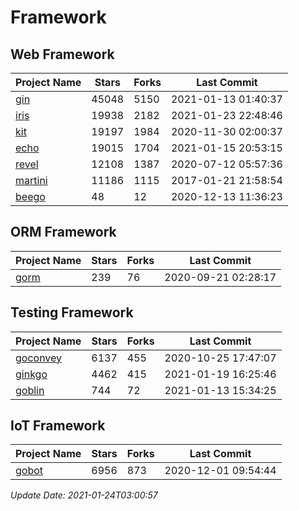 # Framework

## Web Framework
| Project Name | Stars | Forks | Last Commit |
| ------------ | ----- | ----- | ----------- |
| [gin](https://github.com/gin-gonic/gin) | 45048 | 5150 | 2021-01-13 01:40:37 |
| [iris](https://github.com/kataras/iris) | 19938 | 2182 | 2021-01-23 22:48:46 |
| [kit](https://github.com/go-kit/kit) | 19197 | 1984 | 2020-11-30 02:00:37 |
| [echo](https://github.com/labstack/echo) | 19015 | 1704 | 2021-01-15 20:53:15 |
| [revel](https://github.com/revel/revel) | 12108 | 1387 | 2020-07-12 05:57:36 |
| [martini](https://github.com/go-martini/martini) | 11186 | 1115 | 2017-01-21 21:58:54 |
| [beego](https://github.com/astaxie/beego) | 48 | 12 | 2020-12-13 11:36:23 |

## ORM Framework
| Project Name | Stars | Forks | Last Commit |
| ------------ | ----- | ----- | ----------- |
| [gorm](https://github.com/jinzhu/gorm) | 239 | 76 | 2020-09-21 02:28:17 |

## Testing Framework
| Project Name | Stars | Forks | Last Commit |
| ------------ | ----- | ----- | ----------- |
| [goconvey](https://github.com/smartystreets/goconvey) | 6137 | 455 | 2020-10-25 17:47:07 |
| [ginkgo](https://github.com/onsi/ginkgo) | 4462 | 415 | 2021-01-19 16:25:46 |
| [goblin](https://github.com/franela/goblin) | 744 | 72 | 2021-01-13 15:34:25 |

## IoT Framework
| Project Name | Stars | Forks | Last Commit |
| ------------ | ----- | ----- | ----------- |
| [gobot](https://github.com/hybridgroup/gobot) | 6956 | 873 | 2020-12-01 09:54:44 |

*Update Date: 2021-01-24T03:00:57*